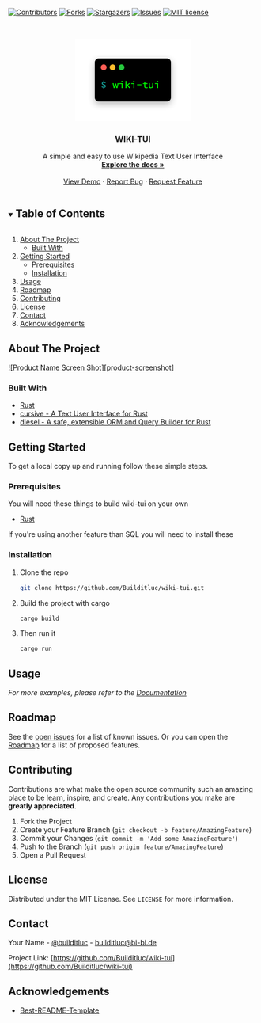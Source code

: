 <!--
*** Thanks for checking out the Best-README-Template. If you have a suggestion
*** that would make this better, please fork the repo and create a pull request
*** or simply open an issue with the tag "enhancement".
*** Thanks again! Now go create something AMAZING! :D
***
***
***
*** To avoid retyping too much info. Do a search and replace for the following:
*** github_username, repo_name, twitter_handle, email, project_title, project_description
-->



<!-- PROJECT SHIELDS -->
<!--
*** I'm using markdown "reference style" links for readability.
*** Reference links are enclosed in brackets [ ] instead of parentheses ( ).
*** See the bottom of this document for the declaration of the reference variables
*** for contributors-url, forks-url, etc. This is an optional, concise syntax you may use.
*** https://www.markdownguide.org/basic-syntax/#reference-style-links
-->
[![Contributors][contributors-shield]][contributors-url]
[![Forks][forks-shield]][forks-url]
[![Stargazers][stars-shield]][stars-url]
[![Issues][issues-shield]][issues-url]
[![MIT license][license-shield]][license-url]



<!-- PROJECT LOGO -->
<br />
<p align="center">
  <a href="https://github.com/Builditluc/wiki-tui">
    <img src= "logo.png" alt="Logo" width="234" height="167">
  </a>

  <h3 align="center">WIKI-TUI</h3>

  <p align="center">
    A simple and easy to use Wikipedia Text User Interface
    <br />
    <a href="https://github.com/Builditluc/wiki-tui"><strong>Explore the docs »</strong></a>
    <br />
    <br />
    <a href="https://github.com/Builditluc/wiki-tui">View Demo</a>
    ·
    <a href="https://github.com/Builditluc/wiki-tui/issues">Report Bug</a>
    ·
    <a href="https://github.com/Builditluc/wiki-tui/pulls">Request Feature</a>
  </p>
</p>



<!-- TABLE OF CONTENTS -->
<details open="open">
  <summary><h2 style="display: inline-block">Table of Contents</h2></summary>
  <ol>
    <li>
      <a href="#about-the-project">About The Project</a>
      <ul>
        <li><a href="#built-with">Built With</a></li>
      </ul>
    </li>
    <li>
      <a href="#getting-started">Getting Started</a>
      <ul>
        <li><a href="#prerequisites">Prerequisites</a></li>
        <li><a href="#installation">Installation</a></li>
      </ul>
    </li>
    <li><a href="#usage">Usage</a></li>
    <li><a href="#roadmap">Roadmap</a></li>
    <li><a href="#contributing">Contributing</a></li>
    <li><a href="#license">License</a></li>
    <li><a href="#contact">Contact</a></li>
    <li><a href="#acknowledgements">Acknowledgements</a></li>
  </ol>
</details>



<!-- ABOUT THE PROJECT -->
## About The Project

[![Product Name Screen Shot][product-screenshot]](https://example.com)

### Built With

* [Rust](https://rust-lang.org)
* [cursive - A Text User Interface for Rust](https://github.com/gyscos/cursive)
* [diesel - A safe, extensible ORM and Query Builder for Rust](https://github.com/diesel-rs/diesel)


<!-- GETTING STARTED -->
## Getting Started

To get a local copy up and running follow these simple steps.

### Prerequisites

You will need these things to build wiki-tui on your own
* [Rust](https://www.rust-lang.org/tools/install)


If you're using another feature than SQL you will need to install these

### Installation

1. Clone the repo
   ```sh
   git clone https://github.com/Builditluc/wiki-tui.git
   ```
2. Build the project with cargo
   ```sh
   cargo build
   ```
3. Then run it
    ```sh
   cargo run
    ```

<!-- USAGE EXAMPLES -->
## Usage


_For more examples, please refer to the [Documentation](https://example.com)_



<!-- ROADMAP -->
## Roadmap

See the [open issues](https://github.com/github_username/repo_name/issues) for a list of known issues.
Or you can open the [Roadmap](https://github.com/Builditluc/wiki-tui/projects/1) for a list of proposed features.



<!-- CONTRIBUTING -->
## Contributing

Contributions are what make the open source community such an amazing place to be learn, inspire, and create. Any contributions you make are **greatly appreciated**.

1. Fork the Project
2. Create your Feature Branch (`git checkout -b feature/AmazingFeature`)
3. Commit your Changes (`git commit -m 'Add some AmazingFeature'`)
4. Push to the Branch (`git push origin feature/AmazingFeature`)
5. Open a Pull Request



<!-- LICENSE -->
## License

Distributed under the MIT License. See `LICENSE` for more information.



<!-- CONTACT -->
## Contact

Your Name - [@builditluc](https://twitter.com/builditluc) - builditluc@bi-bi.de

Project Link: [https://github.com/Builditluc/wiki-tui](https://github.com/Builditluc/wiki-tui)



<!-- ACKNOWLEDGEMENTS -->
## Acknowledgements

* [Best-README-Template](https://github.com/othneildrew/Best-README-Template)


<!-- MARKDOWN LINKS & IMAGES -->
<!-- https://www.markdownguide.org/basic-syntax/#reference-style-links -->
[contributors-shield]: https://img.shields.io/github/contributors/Builditluc/wiki-tui.svg?style=for-the-badge
[contributors-url]: https://github.com/Builditluc/wiki-tui/graphs/contributors
[forks-shield]: https://img.shields.io/github/forks/Builditluc/wiki-tui.svg?style=for-the-badge
[forks-url]: https://github.com/Builditluc/wiki-tui/network/members
[stars-shield]: https://img.shields.io/github/stars/Builditluc/wiki-tui.svg?style=for-the-badge
[stars-url]: https://github.com/Builditluc/wiki-tui/stargazers
[issues-shield]: https://img.shields.io/github/issues/Builditluc/wiki-tui.svg?style=for-the-badge
[issues-url]: https://github.com/Builditluc/wiki-tui/issues
[license-shield]: https://img.shields.io/github/license/Builditluc/wiki-tui?style=for-the-badge
[license-url]: https://github.com/Builditluc/wiki-tui/blob/master/LICENSE.txt
